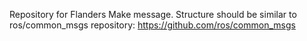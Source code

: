 Repository for Flanders Make message. Structure should be similar to ros/common_msgs repository: https://github.com/ros/common_msgs 
